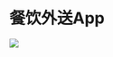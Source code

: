 # 餐饮外送App
<image src="sc-dialog/delivery" ratio="0.5" ribbon="Day 6" />
<dialog>
# It's raining heavily outside. Let's [order/v./4] in.
## That's a good idea.
# But we'll have to wait about 25 minutes to get our food.
## That's OK. I can wait.
# What do you feel like eating?
## How about Thai food?
# Sure. There's a Thai [restaurant/n.] on my food [delivery/n.] app.
It'll take about 30 minutes to get here.
## That's fine. I'd rather wait than [venture/v./1] out in the rain.
# Agree. Hmm... Do you order via food delivery apps often?
## I do. I don't cook, so when the weather is [lousy/adj.] like today, I usually just order in.
# I can understand. Food delivery apps are so [convenient/adj.] on days like this.
## Very.
</dialog>
